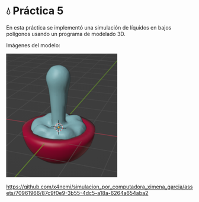 # 💧 Práctica 5

En esta práctica se implementó una simulación de líquidos en bajos polígonos usando un programa de modelado 3D.

Imágenes del modelo:

<p float="left">
    <img src="./liquido.png" width="300"/>
</p>


https://github.com/x4nemi/simulacion_por_computadora_ximena_garcia/assets/70961966/87c9f0e9-3b55-4dc5-a18a-6264a654aba2

